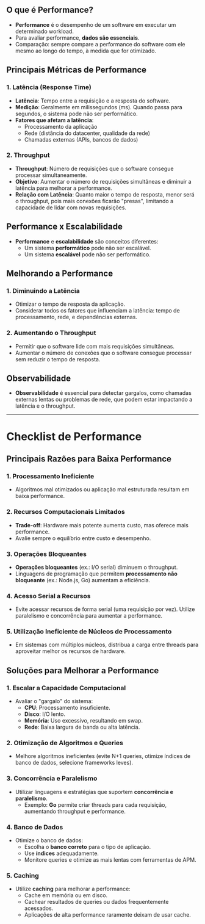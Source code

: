 ## O que é Performance?
- **Performance** é o desempenho de um software em executar um determinado workload.
- Para avaliar performance, **dados são essenciais**.
- Comparação: sempre compare a performance do software com ele mesmo ao longo do tempo, à medida que for otimizado.

## Principais Métricas de Performance

### 1. Latência (Response Time)
- **Latência**: Tempo entre a requisição e a resposta do software.
- **Medição**: Geralmente em milissegundos (ms). Quando passa para segundos, o sistema pode não ser performático.
- **Fatores que afetam a latência**:
  - Processamento da aplicação
  - Rede (distância do datacenter, qualidade da rede)
  - Chamadas externas (APIs, bancos de dados)

### 2. Throughput
- **Throughput**: Número de requisições que o software consegue processar simultaneamente.
- **Objetivo**: Aumentar o número de requisições simultâneas e diminuir a latência para melhorar a performance.
- **Relação com Latência**: Quanto maior o tempo de resposta, menor será o throughput, pois mais conexões ficarão "presas", limitando a capacidade de lidar com novas requisições.

## Performance x Escalabilidade
- **Performance** e **escalabilidade** são conceitos diferentes:
  - Um sistema **performático** pode não ser escalável.
  - Um sistema **escalável** pode não ser performático.

## Melhorando a Performance

### 1. Diminuindo a Latência
- Otimizar o tempo de resposta da aplicação.
- Considerar todos os fatores que influenciam a latência: tempo de processamento, rede, e dependências externas.

### 2. Aumentando o Throughput
- Permitir que o software lide com mais requisições simultâneas.
- Aumentar o número de conexões que o software consegue processar sem reduzir o tempo de resposta.

## Observabilidade
- **Observabilidade** é essencial para detectar gargalos, como chamadas externas lentas ou problemas de rede, que podem estar impactando a latência e o throughput.

---

# Checklist de Performance

## Principais Razões para Baixa Performance

### 1. Processamento Ineficiente
- Algoritmos mal otimizados ou aplicação mal estruturada resultam em baixa performance.

### 2. Recursos Computacionais Limitados
- **Trade-off**: Hardware mais potente aumenta custo, mas oferece mais performance.
- Avalie sempre o equilíbrio entre custo e desempenho.

### 3. Operações Bloqueantes
- **Operações bloqueantes** (ex.: I/O serial) diminuem o throughput.
- Linguagens de programação que permitem **processamento não bloqueante** (ex.: Node.js, Go) aumentam a eficiência.

### 4. Acesso Serial a Recursos
- Evite acessar recursos de forma serial (uma requisição por vez). Utilize paralelismo e concorrência para aumentar a performance.

### 5. Utilização Ineficiente de Núcleos de Processamento
- Em sistemas com múltiplos núcleos, distribua a carga entre threads para aproveitar melhor os recursos de hardware.

## Soluções para Melhorar a Performance

### 1. Escalar a Capacidade Computacional
- Avaliar o "gargalo" do sistema:
  - **CPU**: Processamento insuficiente.
  - **Disco**: I/O lento.
  - **Memória**: Uso excessivo, resultando em swap.
  - **Rede**: Baixa largura de banda ou alta latência.

### 2. Otimização de Algoritmos e Queries
- Melhore algoritmos ineficientes (evite N+1 queries, otimize índices de banco de dados, selecione frameworks leves).

### 3. Concorrência e Paralelismo
- Utilizar linguagens e estratégias que suportem **concorrência e paralelismo**.
  - Exemplo: **Go** permite criar threads para cada requisição, aumentando throughput e performance.

### 4. Banco de Dados
- Otimize o banco de dados:
  - Escolha o **banco correto** para o tipo de aplicação.
  - Use **índices** adequadamente.
  - Monitore queries e otimize as mais lentas com ferramentas de APM.

### 5. Caching
- Utilize **caching** para melhorar a performance:
  - Cache em memória ou em disco.
  - Cachear resultados de queries ou dados frequentemente acessados.
  - Aplicações de alta performance raramente deixam de usar cache.